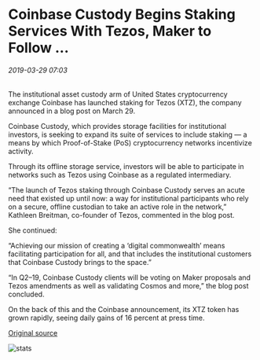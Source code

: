 # Coinbase Custody Begins Staking Services With Tezos, Maker to Follow ...

###### 2019-03-29 07:03

The institutional asset custody arm of United States cryptocurrency exchange Coinbase has launched staking for Tezos (XTZ), the company announced in a blog post on March 29.

Coinbase Custody, which provides storage facilities for institutional investors, is seeking to expand its suite of services to include staking — a means by which Proof-of-Stake (PoS) cryptocurrency networks incentivize activity.

Through its offline storage service, investors will be able to participate in networks such as Tezos using Coinbase as a regulated intermediary.

“The launch of Tezos staking through Coinbase Custody serves an acute need that existed up until now: a way for institutional participants who rely on a secure, offline custodian to take an active role in the network,” Kathleen Breitman, co-founder of Tezos, commented in the blog post.

She continued:

“Achieving our mission of creating a ‘digital commonwealth’ means facilitating participation for all, and that includes the institutional customers that Coinbase Custody brings to the space.”

“In Q2–19, Coinbase Custody clients will be voting on Maker proposals and Tezos amendments as well as validating Cosmos and more,” the blog post concluded.

On the back of this and the Coinbase announcement, its XTZ token has grown rapidly, seeing daily gains of 16 percent at press time.

[Original source](https://cointelegraph.com/news/coinbase-custody-begins-staking-services-with-tezos-maker-to-follow)

![stats](https://c.statcounter.com/11760860/0/a89fa40b/1/ "stats")
